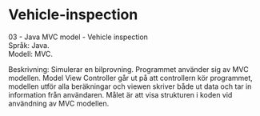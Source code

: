 # Vehicle-inspection
03 - Java MVC model - Vehicle inspection <br />
Språk: Java.<br />
Modell: MVC.

Beskrivning: Simulerar en bilprovning. Programmet använder sig av MVC modellen. Model View
Controller går ut på att controllern kör programmet, modellen utför alla beräkningar och viewen
skriver både ut data och tar in information från användaren. Målet är att visa strukturen i koden
vid användning av MVC modellen.
